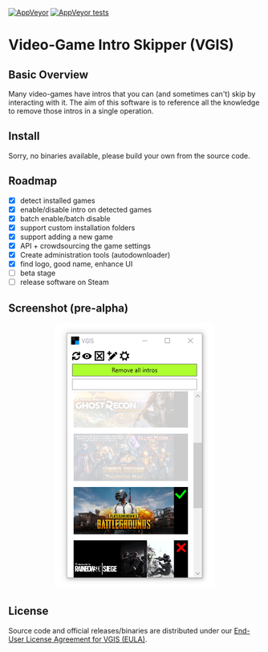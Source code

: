 [![AppVeyor](https://img.shields.io/appveyor/ci/NicolasConstant/Video-game-intro-skipper.svg?style=flat-square)](https://ci.appveyor.com/project/NicolasConstant/video-game-intro-skipper) [![AppVeyor tests](https://img.shields.io/appveyor/tests/NicolasConstant/Video-game-intro-skipper.svg?style=flat-square)](https://ci.appveyor.com/project/NicolasConstant/video-game-intro-skipper/build/tests)

# Video-Game Intro Skipper (VGIS)

## Basic Overview
Many video-games have intros that you can (and sometimes can't) skip by interacting with it. The aim of this software is to reference all the knowledge to remove those intros in a single operation.

## Install
Sorry, no binaries available, please build your own from the source code.

## Roadmap 
- [x] detect installed games
- [x] enable/disable intro on detected games
- [x] batch enable/batch disable
- [x] support custom installation folders
- [x] support adding a new game
- [x] API + crowdsourcing the game settings
- [x] Create administration tools (autodownloader)
- [x] find logo, good name, enhance UI
- [ ] beta stage
- [ ] release software on Steam

## Screenshot (pre-alpha)

<p align="center">
   <img alt="screenshot" src="https://raw.githubusercontent.com/NicolasConstant/Video-game-intro-skipper/master/VGIS.PNG" />
</p>
 
## License
Source code and official releases/binaries are distributed under our [End-User License Agreement for VGIS (EULA)](EULA.txt).
